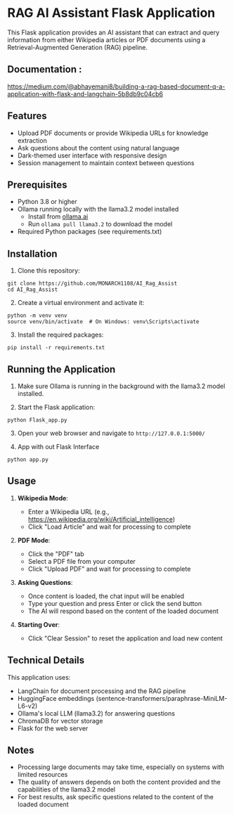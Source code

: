# RAG AI Assistant Flask Application

This Flask application provides an AI assistant that can extract and query information from either Wikipedia articles or PDF documents using a Retrieval-Augmented Generation (RAG) pipeline.

## Documentation :
https://medium.com/@abhayemani8/building-a-rag-based-document-q-a-application-with-flask-and-langchain-5b8db9c04cb6

## Features

- Upload PDF documents or provide Wikipedia URLs for knowledge extraction
- Ask questions about the content using natural language
- Dark-themed user interface with responsive design
- Session management to maintain context between questions

## Prerequisites

- Python 3.8 or higher
- Ollama running locally with the llama3.2 model installed
  - Install from [ollama.ai](https://ollama.ai/)
  - Run `ollama pull llama3.2` to download the model
- Required Python packages (see requirements.txt)

## Installation

1. Clone this repository:
```
git clone https://github.com/MONARCH1108/AI_Rag_Assist
cd AI_Rag_Assist
```

2. Create a virtual environment and activate it:
```
python -m venv venv
source venv/bin/activate  # On Windows: venv\Scripts\activate
```

3. Install the required packages:
```
pip install -r requirements.txt
```

## Running the Application

1. Make sure Ollama is running in the background with the llama3.2 model installed.

2. Start the Flask application:
```
python Flask_app.py
```

3. Open your web browser and navigate to `http://127.0.0.1:5000/`

4. App with out Flask Interface
```
python app.py
```

## Usage

1. **Wikipedia Mode**:
   - Enter a Wikipedia URL (e.g., https://en.wikipedia.org/wiki/Artificial_intelligence)
   - Click "Load Article" and wait for processing to complete

2. **PDF Mode**:
   - Click the "PDF" tab
   - Select a PDF file from your computer
   - Click "Upload PDF" and wait for processing to complete

3. **Asking Questions**:
   - Once content is loaded, the chat input will be enabled
   - Type your question and press Enter or click the send button
   - The AI will respond based on the content of the loaded document

4. **Starting Over**:
   - Click "Clear Session" to reset the application and load new content

## Technical Details

This application uses:
- LangChain for document processing and the RAG pipeline
- HuggingFace embeddings (sentence-transformers/paraphrase-MiniLM-L6-v2)
- Ollama's local LLM (llama3.2) for answering questions
- ChromaDB for vector storage
- Flask for the web server

## Notes

- Processing large documents may take time, especially on systems with limited resources
- The quality of answers depends on both the content provided and the capabilities of the llama3.2 model
- For best results, ask specific questions related to the content of the loaded document
